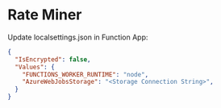 # Rate Miner

Update localsettings.json in Function App:

```json
{
  "IsEncrypted": false,
  "Values": {
    "FUNCTIONS_WORKER_RUNTIME": "node",
    "AzureWebJobsStorage": "<Storage Connection String>",
  }
}